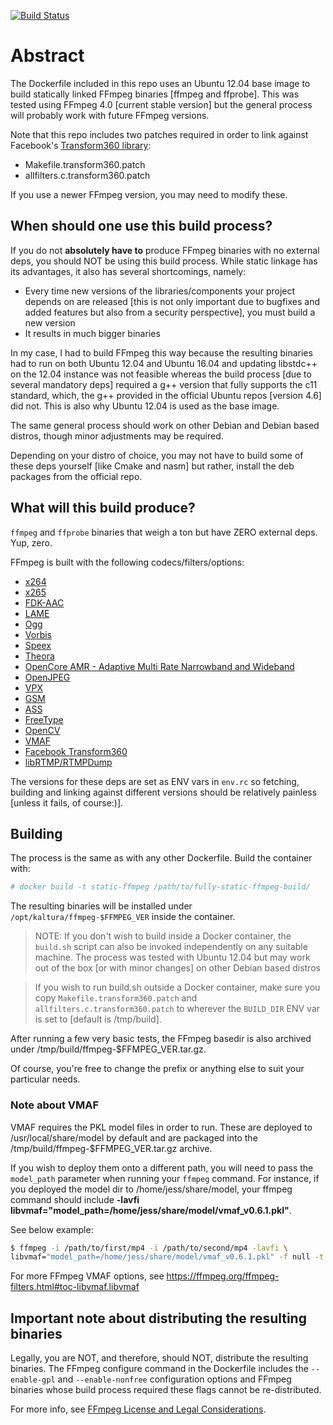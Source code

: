 [![Build Status](https://travis-ci.org/jessp01/fully-static-ffmpeg-build.svg?branch=master)](https://travis-ci.org/jessp01/fully-static-ffmpeg-build)

# Abstract

The Dockerfile included in this repo uses an Ubuntu 12.04 base image to build statically linked FFmpeg binaries [ffmpeg and ffprobe].
This was tested using FFmpeg 4.0 [current stable version] but the general process will probably work with future FFmpeg versions.

Note that this repo includes two patches required in order to link against Facebook's [Transform360 library](https://github.com/facebook/transform360):

- Makefile.transform360.patch
- allfilters.c.transform360.patch

If you use a newer FFmpeg version, you may need to modify these.

## When should one use this build process?
If you do not **absolutely have to** produce FFmpeg binaries with no external deps, you should NOT be using this build process.
While static linkage has its advantages, it also has several shortcomings, namely:

- Every time new versions of the libraries/components your project depends on are released [this is not only important due to bugfixes and added features but also from a security perspective], you must build a new version 
- It results in much bigger binaries

In my case, I had to build FFmpeg this way because the resulting binaries had to run on both Ubuntu 12.04 and Ubuntu 16.04 and updating libstdc++ on the 12.04 instance was not feasible whereas the build process [due to several mandatory deps] required a g++ version that fully supports the c11 standard, which, the g++ provided in the official Ubuntu repos [version 4.6] did not.
This is also why Ubuntu 12.04 is used as the base image. 

The same general process should work on other Debian and Debian based distros, though minor adjustments may be required.
 
Depending on your distro of choice, you may not have to build some of these deps yourself [like Cmake and nasm] but rather, install the deb packages from the official repo.

## What will this build produce?
`ffmpeg` and `ffprobe` binaries that weigh a ton but have ZERO external deps. Yup, zero.

FFmpeg is built with the following codecs/filters/options:

- [x264](https://www.videolan.org/developers/x264.html)
- [x265](x265.org)
- [FDK-AAC](https://github.com/mstorsjo/fdk-aac)
- [LAME](lame.sourceforge.net)
- [Ogg](https://xiph.org/ogg)
- [Vorbis](https://xiph.org/vorbis)
- [Speex](https://speex.org)
- [Theora](https://xiph.org/theora)
- [OpenCore AMR - Adaptive Multi Rate Narrowband and Wideband](http://sourceforge.net/projects/opencore-amr)
- [OpenJPEG](www.openjpeg.org)
- [VPX](https://github.com/webmproject/libvpx)
- [GSM](http://www.quut.com/gsm)
- [ASS](http://code.google.com/p/libass/)
- [FreeType](http://www.freetype.org)
- [OpenCV](https://opencv.org)
- [VMAF](https://github.com/Netflix/vmaf)
- [Facebook Transform360](https://github.com/facebook/transform360)
- [libRTMP/RTMPDump](https://rtmpdump.mplayerhq.hu)


The versions for these deps are set as ENV vars in `env.rc` so fetching, building and linking against different versions should be relatively painless [unless it fails, of course:)].

## Building
The process is the same as with any other Dockerfile.
Build the container with:
```sh
# docker build -t static-ffmpeg /path/to/fully-static-ffmpeg-build/
```
The resulting binaries will be installed under `/opt/kaltura/ffmpeg-$FFMPEG_VER` inside the container.

> NOTE: If you don't wish to build inside a Docker container, the `build.sh` script can also be invoked independently on any suitable machine. 
The process was tested with Ubuntu 12.04 but may work out of the box [or with minor changes] on other Debian based distros

> If you wish to run build.sh outside a Docker container, make sure you copy `Makefile.transform360.patch` and `allfilters.c.transform360.patch` to wherever the `BUILD_DIR` ENV var is set to [default is /tmp/build].

After running a few very basic tests, the FFmpeg basedir is also archived under /tmp/build/ffmpeg-$FFMPEG_VER.tar.gz.

Of course, you're free to change the prefix or anything else to suit your particular needs.

### Note about VMAF
VMAF requires the PKL model files in order to run. These are deployed to /usr/local/share/model by default and are packaged into the /tmp/build/ffmpeg-$FFMPEG_VER.tar.gz archive. 

If you wish to deploy them onto a different path, you will need to pass the `model_path` parameter when running your `ffmpeg` command. For instance, if you deployed the model dir to /home/jess/share/model, your ffmpeg command should include **-lavfi libvmaf="model_path=/home/jess/share/model/vmaf_v0.6.1.pkl"**. 

See below example:

```sh
$ ffmpeg -i /path/to/first/mp4 -i /path/to/second/mp4 -lavfi \
libvmaf="model_path=/home/jess/share/model/vmaf_v0.6.1.pkl" -f null -t 3 -
```

For more FFmpeg VMAF options, see https://ffmpeg.org/ffmpeg-filters.html#toc-libvmaf.libvmaf

## Important note about distributing the resulting binaries
Legally, you are NOT, and therefore, should NOT, distribute the resulting binaries.
The FFmpeg configure command in the Dockerfile includes the `--enable-gpl` and `--enable-nonfree` configuration options and FFmpeg binaries whose build process required these flags cannot be re-distributed.

For more info, see [FFmpeg License and Legal Considerations](https://ffmpeg.org/legal.html).


